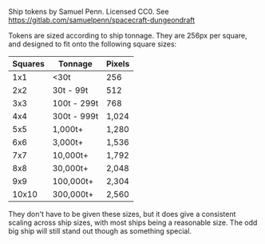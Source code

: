 Ship tokens by Samuel Penn.
Licensed CC0. See https://gitlab.com/samuelpenn/spacecraft-dungeondraft

Tokens are sized according to ship tonnage. They are 256px per square, and designed
to fit onto the following square sizes:

| Squares | Tonnage     | Pixels |
|---------|-------------|--------|
| 1x1     |  <30t       | 256    |
| 2x2     | 30t - 99t   | 512    |
| 3x3     | 100t - 299t | 768    |
| 4x4     | 300t - 999t | 1,024  |
| 5x5     | 1,000t+     | 1,280  |
| 6x6     | 3,000t+     | 1,536  |
| 7x7     | 10,000t+    | 1,792  |
| 8x8     | 30,000t+    | 2,048  |
| 9x9     | 100,000t+   | 2,304  |
| 10x10   | 300,000t+   | 2,560  |

They don't have to be given these sizes, but it does give a consistent scaling
across ship sizes, with most ships being a reasonable size. The odd big ship
will still stand out though as something special.
